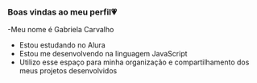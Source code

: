 ###   Boas vindas  ao meu perfil💗

-Meu nome é Gabriela Carvalho

- Estou estudando no Alura
- Estou me desenvolvendo na linguagem JavaScript
- Utilizo esse espaço para minha organização e compartilhamento dos meus projetos desenvolvidos 

<!-- ### você pode entrar em contato comigo 📞 💭

gabriela.fernandes.carvalho@escola.pr.gov.br

@hiisgabs__
